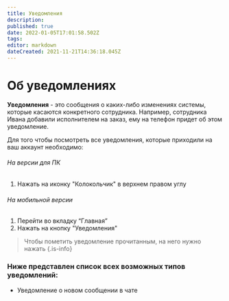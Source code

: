 ```yaml
---
title: Уведомления
description: 
published: true
date: 2022-01-05T17:01:58.502Z
tags: 
editor: markdown
dateCreated: 2021-11-21T14:36:18.045Z
---
```


# Об уведомлениях

**Уведомления** - это сообщения о каких-либо изменениях системы, которые касаются конкретного сотрудника. Например, сотрудника Ивана добавили исполнителем на заказ, ему на телефон придет об этом уведомление.

Для того чтобы посмотреть все уведомления, которые приходили на ваш аккаунт необходимо:

###### На версии для ПК

1.  Нажать на иконку "Колокольчик" в верхнем правом углу


###### На мобильной версии

1.  Перейти во вкладку “Главная”
2.  Нажать на кнопку "Уведомления"

> Чтобы пометить уведомление прочитанным, на него нужно нажать
{.is-info}


### Ниже представлен список всех возможных типов уведомлений:

- Уведомление о новом сообщении в чате
